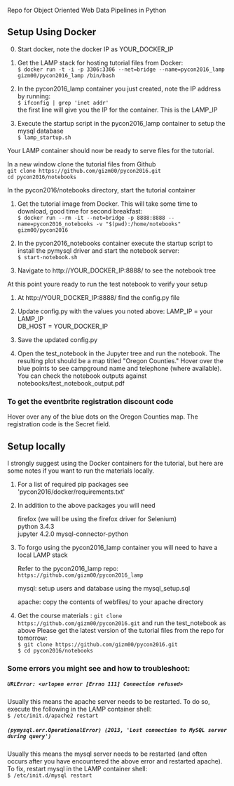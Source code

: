 Repo for Object Oriented Web Data Pipelines in Python

## Setup Using Docker  


0. Start docker, note the docker IP as YOUR_DOCKER_IP

1. Get the LAMP stack for hosting tutorial files from Docker:  
	`$ docker run -t -i -p 3306:3306 --net=bridge --name=pycon2016_lamp  gizm00/pycon2016_lamp /bin/bash`  

2. In the pycon2016_lamp container you just created, note the IP address by running:  
	`$ ifconfig | grep 'inet addr'`  
	the first line will give you the IP for the container. This is the LAMP_IP  

3. Execute the startup script in the pycon2016_lamp container to setup the mysql database  
	`$ lamp_startup.sh`  

Your LAMP container should now be ready to serve files for the tutorial. 

In a new window clone the tutorial files from Github  
	`git clone https://github.com/gizm00/pycon2016.git`  
	`cd pycon2016/notebooks`  

In the pycon2016/notebooks directory, start the tutorial container  

1. Get the tutorial image from Docker. This will take some time to download, good time for second breakfast:  
	`$ docker run --rm -it --net=bridge -p 8888:8888 --name=pycon2016_notebooks -v "$(pwd):/home/notebooks" gizm00/pycon2016`  

2. In the pycon2016_notebooks container execute the startup script to install the pymysql driver and start the notebook server:  
	`$ start-notebook.sh`  

3. Navigate to http://YOUR_DOCKER_IP:8888/ to see the notebook tree

At this point youre ready to run the test notebook to verify your setup

1. At http://YOUR_DOCKER_IP:8888/ find the config.py file

2. Update config.py with the values you noted above:
	LAMP_IP = your LAMP_IP  
	DB_HOST = YOUR_DOCKER_IP  

3. Save the updated config.py  

4. Open the test_notebook in the Jupyter tree and run the notebook. The resulting plot should be a map titled "Oregon Counties." Hover over the blue points to see campground name and telephone (where available). You can check the notebook outputs against notebooks/test_notebook_output.pdf

### To get the eventbrite registration discount code
Hover over any of the blue dots on the Oregon Counties map. The registration code is the Secret field.


## Setup locally

I strongly suggest using the Docker containers for the tutorial, but here are some notes if you want to run the materials locally. 

1. For a list of required pip packages see 'pycon2016/docker/requirements.txt'  

2. In addition to the above packages you will need  

	firefox (we will be using the firefox driver for Selenium)  
	python 3.4.3  
	jupyter 4.2.0
	mysql-connector-python  

3. To forgo using the pycon2016_lamp container you will need to have a local LAMP stack  

	Refer to the pycon2016_lamp repo: `https://github.com/gizm00/pycon2016_lamp`  

	mysql: setup users and database using the mysql_setup.sql 

	apache: copy the contents of webfiles/ to your apache directory  

4. Get the course materials : `git clone https://github.com/gizm00/pycon2016.git` and run the test_notebook as above
Please get the latest version of the tutorial files from the repo for tomorrow:  
	`$ git clone https://github.com/gizm00/pycon2016.git`  
	`$ cd pycon2016/notebooks`  
	


### Some errors you might see and how to troubleshoot:

##### `URLError: <urlopen error [Errno 111] Connection refused>`  

Usually this means the apache server needs to be restarted. To do so, execute the following in the LAMP container shell:  
		`$ /etc/init.d/apache2 restart`

##### `(pymysql.err.OperationalError) (2013, 'Lost connection to MySQL server during query')`  

Usually this means the mysql server needs to be restarted (and often occurs after you have encountered the above error and restarted apache).  To fix, restart mysql in the LAMP container shell:  
		`$ /etc/init.d/mysql restart`  




	
